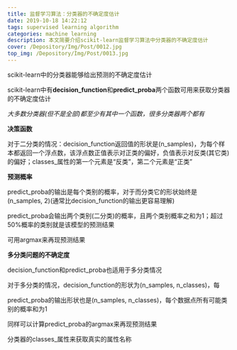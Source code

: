 ```yaml
---
title: 监督学习算法：分类器的不确定度估计
date: 2019-10-18 14:22:12
tags: supervised learning algorithm
categories: machine learning
description: 本文简要介绍scikit-learn监督学习算法中分类器的不确定度估计
cover: /Depository/Img/Post/0012.jpg
top_img: /Depository/Img/Post/0013.jpg
---
```


scikit-learn中的分类器能够给出预测的不确定度估计

scikit-learn中有**decision_function**和**predict_proba**两个函数可用来获取分类器的不确定度估计

*大多数分类器(但不是全部)都至少有其中一个函数，很多分类器两个都有*

**决策函数**

对于二分类的情况：decision_function返回值的形状是(n_samples)，为每个样本都返回一个浮点数，该浮点数正值表示对正类的偏好，负值表示对反类(其它类)的偏好；classes_属性的第一个元素是“反类”，第二个元素是“正类”

**预测概率**

predict_proba的输出是每个类别的概率，对于而分类它的形状始终是(n_samples, 2)(通常比decision_function的输出更容易理解)

predict_proba会输出两个类别(二分类)的概率，且两个类别概率之和为1；超过50%概率的类别就是该模型的预测结果

可用argmax来再现预测结果

**多分类问题的不确定度**

decision_function和predict_proba也适用于多分类情况

对于多分类的情况，decision_function的形状为(n_samples, n_classes)，每

predict_proba的输出形状也是(n_samples, n_classes)，每个数据点所有可能类别的概率和为1

同样可以计算predict_proba的argmax来再现预测结果

分类器的classes_属性来获取真实的属性名称
